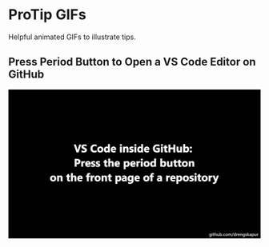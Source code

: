 # ProTip GIFs

Helpful animated GIFs to illustrate tips.

## Press Period Button to Open a VS Code Editor on GitHub

![](vs-code-editor-on-github.gif)
